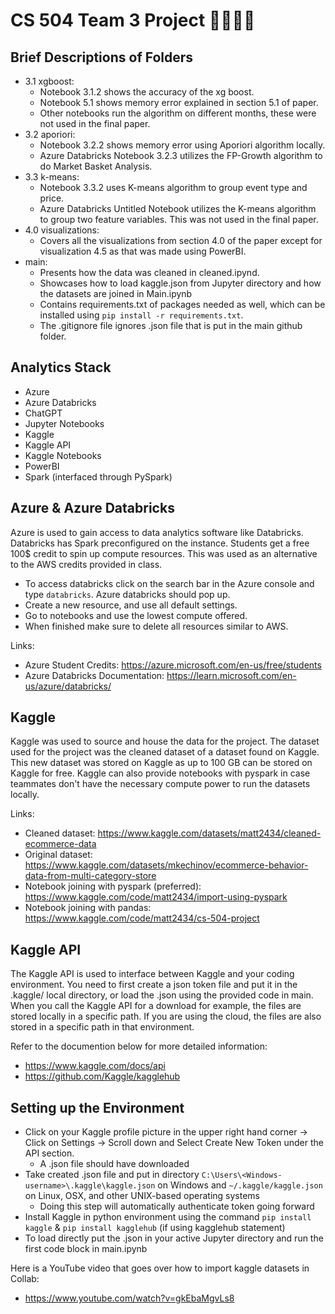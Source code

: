# CS 504 Team 3 Project 🧑‍💻👩‍💻

## Brief Descriptions of Folders
- 3.1 xgboost:
    - Notebook 3.1.2 shows the accuracy of the xg boost.
    - Notebook 5.1 shows memory error explained in section 5.1 of paper.
    - Other notebooks run the algorithm on different months, these were not used in the final paper. 
- 3.2 aporiori:
    - Notebook 3.2.2 shows memory error using Aporiori algorithm locally. 
    - Azure Databricks Notebook 3.2.3 utilizes the FP-Growth algorithm to do Market Basket Analysis.
- 3.3 k-means:
    - Notebook 3.3.2 uses K-means algorithm to group event type and price. 
    - Azure Databricks Untitled Notebook utilizes the K-means algorithm to group two feature variables. This was not used in the final paper.
- 4.0 visualizations:
    - Covers all the visualizations from section 4.0 of the paper except for visualization 4.5 as that was made using PowerBI.
- main:
    - Presents how the data was cleaned in cleaned.ipynd.
    - Showcases how to load kaggle.json from Jupyter directory and how the datasets are joined in Main.ipynb
    - Contains requirements.txt of packages needed as well, which can be installed using `pip install -r requirements.txt`.
    - The .gitignore file ignores .json file that is put in the main github folder.

## Analytics Stack 
- Azure
- Azure Databricks
- ChatGPT
- Jupyter Notebooks
- Kaggle
- Kaggle API
- Kaggle Notebooks
- PowerBI 
- Spark (interfaced through PySpark)

## Azure & Azure Databricks
Azure is used to gain access to data analytics software like Databricks. Databricks has Spark preconfigured on the instance. Students get a free 100$ credit to spin up compute resources. This was used as an alternative to the AWS credits provided in class.
- To access databricks click on the search bar in the Azure console and type `databricks`. Azure databricks should pop up. 
- Create a new resource, and use all default settings. 
- Go to notebooks and use the lowest compute offered. 
- When finished make sure to delete all resources similar to AWS. 

Links:
- Azure Student Credits: https://azure.microsoft.com/en-us/free/students
- Azure Databricks Documentation: https://learn.microsoft.com/en-us/azure/databricks/

## Kaggle 
Kaggle was used to source and house the data for the project. The dataset used for the project was the cleaned dataset of a dataset found on Kaggle. This new dataset was stored on Kaggle as up to 100 GB can be stored on Kaggle for free. Kaggle can also provide notebooks with pyspark in case teammates don't have the necessary compute power to run the datasets locally. 

Links:
- Cleaned dataset: https://www.kaggle.com/datasets/matt2434/cleaned-ecommerce-data
- Original dataset: https://www.kaggle.com/datasets/mkechinov/ecommerce-behavior-data-from-multi-category-store
- Notebook joining with pyspark (preferred): https://www.kaggle.com/code/matt2434/import-using-pyspark
- Notebook joining with pandas: https://www.kaggle.com/code/matt2434/cs-504-project

## Kaggle API
The Kaggle API is used to interface between Kaggle and your coding environment. You need to first create a json token file and put it in the .kaggle/ local directory, or load the .json using the provided code in main. When you call the Kaggle API for a download for example, the files are stored locally in a specific path. If you are using the cloud, the files are also stored in a specific path in that environment. 

Refer to the documention below for more detailed information:
- https://www.kaggle.com/docs/api
- https://github.com/Kaggle/kagglehub

## Setting up the Environment
- Click on your Kaggle profile picture in the upper right hand corner -> Click on Settings -> Scroll down and Select Create New Token under the API section.
    - A .json file should have downloaded
- Take created .json file and put in directory `C:\Users\<Windows-username>\.kaggle\kaggle.json` on Windows and `~/.kaggle/kaggle.json` on Linux, OSX, and other UNIX-based operating systems
    - Doing this step will automatically authenticate token going forward
- Install Kaggle in python environment using the command `pip install kaggle` & `pip install kagglehub` (if using kagglehub statement)
- To load directly put the .json in your active Jupyter directory and run the first code block in main.ipynb

Here is a YouTube video that goes over how to import kaggle datasets in Collab:
- https://www.youtube.com/watch?v=gkEbaMgvLs8
